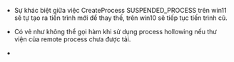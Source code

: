 - Sự khác biệt giữa việc CreateProcess SUSPENDED_PROCESS trên win11 sẽ tự tạo ra tiến trình mới để thay thế, trên win10 sẽ tiếp tục tiến trình cũ.

- Có vẻ như không thể gọi hàm khi sử dụng process hollowing nếu thư viện của remote process chưa được tải.

- 